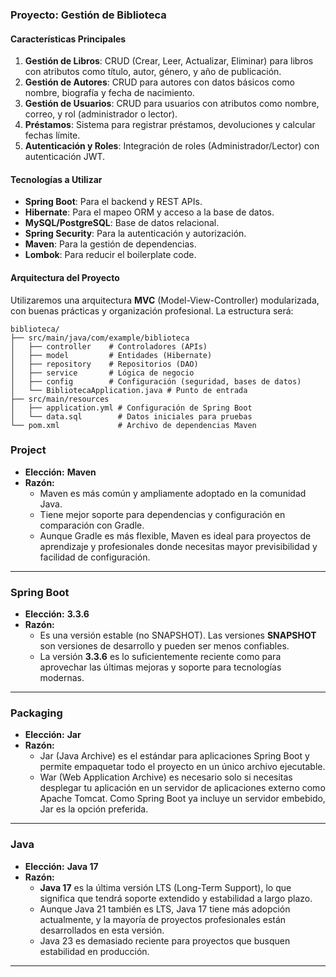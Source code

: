 ### **Proyecto: Gestión de Biblioteca**

#### **Características Principales**
1. **Gestión de Libros**: CRUD (Crear, Leer, Actualizar, Eliminar) para libros con atributos como título, autor, género, y año de publicación.
2. **Gestión de Autores**: CRUD para autores con datos básicos como nombre, biografía y fecha de nacimiento.
3. **Gestión de Usuarios**: CRUD para usuarios con atributos como nombre, correo, y rol (administrador o lector).
4. **Préstamos**: Sistema para registrar préstamos, devoluciones y calcular fechas límite.
5. **Autenticación y Roles**: Integración de roles (Administrador/Lector) con autenticación JWT.

#### **Tecnologías a Utilizar**
- **Spring Boot**: Para el backend y REST APIs.
- **Hibernate**: Para el mapeo ORM y acceso a la base de datos.
- **MySQL/PostgreSQL**: Base de datos relacional.
- **Spring Security**: Para la autenticación y autorización.
- **Maven**: Para la gestión de dependencias.
- **Lombok**: Para reducir el boilerplate code.

#### **Arquitectura del Proyecto**
Utilizaremos una arquitectura **MVC** (Model-View-Controller) modularizada, con buenas prácticas y organización profesional. La estructura será:

```
biblioteca/
├── src/main/java/com/example/biblioteca
│   ├── controller    # Controladores (APIs)
│   ├── model         # Entidades (Hibernate)
│   ├── repository    # Repositorios (DAO)
│   ├── service       # Lógica de negocio
│   ├── config        # Configuración (seguridad, bases de datos)
│   └── BibliotecaApplication.java # Punto de entrada
├── src/main/resources
│   ├── application.yml # Configuración de Spring Boot
│   └── data.sql        # Datos iniciales para pruebas
└── pom.xml             # Archivo de dependencias Maven
```



### **Project**
- **Elección:** **Maven**
- **Razón:**
  - Maven es más común y ampliamente adoptado en la comunidad Java. 
  - Tiene mejor soporte para dependencias y configuración en comparación con Gradle.
  - Aunque Gradle es más flexible, Maven es ideal para proyectos de aprendizaje y profesionales donde necesitas mayor previsibilidad y facilidad de configuración.

---

### **Spring Boot**
- **Elección:** **3.3.6**
- **Razón:**
  - Es una versión estable (no SNAPSHOT). Las versiones **SNAPSHOT** son versiones de desarrollo y pueden ser menos confiables.
  - La versión **3.3.6** es lo suficientemente reciente como para aprovechar las últimas mejoras y soporte para tecnologías modernas.

---

### **Packaging**
- **Elección:** **Jar**
- **Razón:**
  - Jar (Java Archive) es el estándar para aplicaciones Spring Boot y permite empaquetar todo el proyecto en un único archivo ejecutable.
  - War (Web Application Archive) es necesario solo si necesitas desplegar tu aplicación en un servidor de aplicaciones externo como Apache Tomcat. Como Spring Boot ya incluye un servidor embebido, Jar es la opción preferida.

---

### **Java**
- **Elección:** **Java 17**
- **Razón:**
  - **Java 17** es la última versión LTS (Long-Term Support), lo que significa que tendrá soporte extendido y estabilidad a largo plazo.
  - Aunque Java 21 también es LTS, Java 17 tiene más adopción actualmente, y la mayoría de proyectos profesionales están desarrollados en esta versión.
  - Java 23 es demasiado reciente para proyectos que busquen estabilidad en producción.

---
